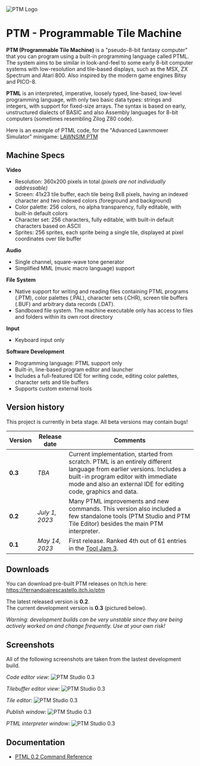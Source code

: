 
![PTM Logo](https://github.com/FernandoAiresCastello/PTM/blob/master/Images/logo.fw.png?raw=true)

# PTM - Programmable Tile Machine

__PTM (Programmable Tile Machine)__ is a "pseudo-8-bit fantasy computer" that you can program using a built-in programming language called PTML. The system aims to be similar in look-and-feel to some early 8-bit computer systems with low-resolution and tile-based displays, such as the MSX, ZX Spectrum and Atari 800. Also inspired by the modern game engines Bitsy and PICO-8.

__PTML__ is an interpreted, imperative, loosely typed, line-based, low-level programming language, with only two basic data types: strings and integers, with support for fixed-size arrays. The syntax is based on early, unstructured dialects of BASIC and also Assembly languages for 8-bit computers (sometimes resembling Zilog Z80 code).

Here is an example of PTML code, for the "Advanced Lawnmower Simulator" minigame: [LAWNSIM.PTM](https://github.com/FernandoAiresCastello/PTM/blob/master/0.3/Build/USR/LAWNSIM.PTM)

## Machine Specs

**Video**
* Resolution: 360x200 pixels in total *(pixels are not individually addressable)*
* Screen: 41x23 tile buffer, each tile being 8x8 pixels, having an indexed character and two indexed colors (foreground and background)
* Color palette: 256 colors, no alpha transparency, fully editable, with built-in default colors
* Character set: 256 characters, fully editable, with built-in default characters based on ASCII
* Sprites: 256 sprites, each sprite being a single tile, displayed at pixel coordinates over tile buffer

**Audio**
* Single channel, square-wave tone generator
* Simplified MML (music macro language) support

**File System**
* Native support for writing and reading files containing PTML programs (.PTM), color palettes (.PAL), character sets (.CHR), screen tile buffers (.BUF) and arbitrary data records (.DAT).
* Sandboxed file system. The machine executable only has access to files and folders within its own root directory

**Input**
* Keyboard input only

**Software Development**
* Programming language: PTML support only
* Built-in, line-based program editor and launcher
* Includes a full-featured IDE for writing code, editing color palettes, character sets and tile buffers
* Supports custom external tools

## Version history

This project is currently in beta stage. All beta versions may contain bugs!

| **Version** | **Release date** | **Comments** |
|-------------|------------------|--------------|
| **0.3**     | _TBA_ | Current implementation, started from scratch. PTML is an entirely different language from earlier versions. Includes a built-in program editor with immediate mode and also an external IDE for editing code, graphics and data. |
| **0.2**     | _July 1, 2023_   | Many PTML improvements and new commands. This version also included a few standalone tools (PTM Studio and PTM Tile Editor) besides the main PTM interpreter. |
| **0.1**     | _May 14, 2023_   | First release. Ranked 4th out of 61 entries in the [Tool Jam 3](https://itch.io/jam/the-tool-jam-3/results). |

## Downloads

You can download pre-built PTM releases on Itch.io here: https://fernandoairescastello.itch.io/ptm

The latest released version is __0.2__.  
The current development version is __0.3__ (pictured below).

*Warning: development builds can be very unstable since they are being actively worked on and change frequently.
Use at your own risk!*

## Screenshots

All of the following screenshots are taken from the lastest development build.

*Code editor view:*
![PTM Studio 0.3](https://github.com/FernandoAiresCastello/PTM/blob/master/Images/ptm_studio_1.png?raw=true)

*Tilebuffer editor view:*
![PTM Studio 0.3](https://github.com/FernandoAiresCastello/PTM/blob/master/Images/ptm_studio_2.png?raw=true)

*Tile editor:*
![PTM Studio 0.3](https://github.com/FernandoAiresCastello/PTM/blob/master/Images/ptm_studio_3.png?raw=true)

*Publish window:*
![PTM Studio 0.3](https://github.com/FernandoAiresCastello/PTM/blob/master/Images/ptm_studio_4.png?raw=true)

*PTML interpreter window:*
![PTM Studio 0.3](https://github.com/FernandoAiresCastello/PTM/blob/master/Images/ptm_lawnsim.png?raw=true)

## Documentation

- [PTML 0.2 Command Reference](https://docs.google.com/spreadsheets/d/1uPhPh0LLgRmL87Uo9hDXGUhOOFIESIYAcZ_nJOlN2VI/edit?usp=sharing)
